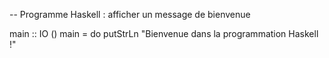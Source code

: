 -- Programme Haskell : afficher un message de bienvenue

main :: IO ()
main = do
    putStrLn "Bienvenue dans la programmation Haskell !"
